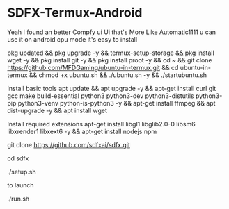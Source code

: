 # SDFX-Termux-Android
Yeah I found an better Compfy ui Ui that's More Like Automatic1111 u can use it on android cpu mode it's easy to install



pkg updated && pkg upgrade -y && termux-setup-storage &&
pkg install wget -y && pkg install git -y && pkg install proot -y &&
cd ~ && git clone https://github.com/MFDGaming/ubuntu-in-termux.git && cd ubuntu-in-termux && chmod +x ubuntu.sh && ./ubuntu.sh -y && ./startubuntu.sh 





Install basic tools
apt update && apt upgrade -y && apt-get install curl git gcc make build-essential python3 python3-dev python3-distutils python3-pip python3-venv python-is-python3 -y && apt-get install ffmpeg && apt dist-upgrade -y && apt install wget

Install required extensions
apt-get install libgl1 libglib2.0-0 libsm6 libxrender1 libxext6 -y && apt-get install nodejs npm

git clone https://github.com/sdfxai/sdfx.git
  
  cd sdfx
  
  ./setup.sh
  
  
  to launch
  
  ./run.sh









